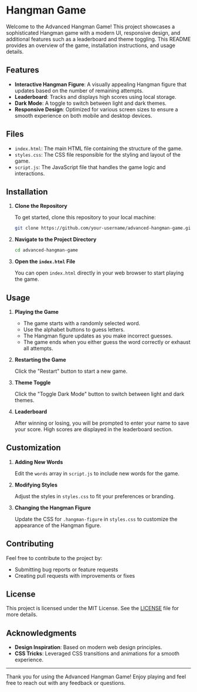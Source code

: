 # Hangman Game

Welcome to the Advanced Hangman Game! This project showcases a sophisticated Hangman game with a modern UI, responsive design, and additional features such as a leaderboard and theme toggling. This README provides an overview of the game, installation instructions, and usage details.

## Features

- **Interactive Hangman Figure**: A visually appealing Hangman figure that updates based on the number of remaining attempts.
- **Leaderboard**: Tracks and displays high scores using local storage.
- **Dark Mode**: A toggle to switch between light and dark themes.
- **Responsive Design**: Optimized for various screen sizes to ensure a smooth experience on both mobile and desktop devices.

## Files

- `index.html`: The main HTML file containing the structure of the game.
- `styles.css`: The CSS file responsible for the styling and layout of the game.
- `script.js`: The JavaScript file that handles the game logic and interactions.

## Installation

1. **Clone the Repository**

   To get started, clone this repository to your local machine:

   ```bash
   git clone https://github.com/your-username/advanced-hangman-game.git
   ```

2. **Navigate to the Project Directory**

   ```bash
   cd advanced-hangman-game
   ```

3. **Open the `index.html` File**

   You can open `index.html` directly in your web browser to start playing the game.

## Usage

1. **Playing the Game**

   - The game starts with a randomly selected word.
   - Use the alphabet buttons to guess letters.
   - The Hangman figure updates as you make incorrect guesses.
   - The game ends when you either guess the word correctly or exhaust all attempts.

2. **Restarting the Game**

   Click the "Restart" button to start a new game.

3. **Theme Toggle**

   Click the "Toggle Dark Mode" button to switch between light and dark themes.

4. **Leaderboard**

   After winning or losing, you will be prompted to enter your name to save your score. High scores are displayed in the leaderboard section.

## Customization

1. **Adding New Words**

   Edit the `words` array in `script.js` to include new words for the game.

2. **Modifying Styles**

   Adjust the styles in `styles.css` to fit your preferences or branding.

3. **Changing the Hangman Figure**

   Update the CSS for `.hangman-figure` in `styles.css` to customize the appearance of the Hangman figure.

## Contributing

Feel free to contribute to the project by:

- Submitting bug reports or feature requests
- Creating pull requests with improvements or fixes

## License

This project is licensed under the MIT License. See the [LICENSE](LICENSE) file for more details.

## Acknowledgments

- **Design Inspiration**: Based on modern web design principles.
- **CSS Tricks**: Leveraged CSS transitions and animations for a smooth experience.

---

Thank you for using the Advanced Hangman Game! Enjoy playing and feel free to reach out with any feedback or questions.
```
